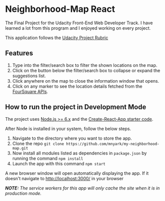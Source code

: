 # Neighborhood-Map React
The Final Project for the Udacity Front-End Web Developer Track. 
I have learned a lot from this program and I enjoyed working on every project.

This application follows the [Udacity Project Rubric](https://review.udacity.com/#!/rubrics/1351/view)



## Features

1. Type into the filter/search box to filter the shown locations on the map.
2. Click on the button below the filter/search box to collapse or expand the suggestions list.
3. Click anywhere on the map to close the information window that opens.
4. Click on any marker to see the location details fetched from the [FourSquare APIs](https://developer.foursquare.com/).

## How to run the project in Development Mode
The project uses [Node.js >= 6.x](https://nodejs.org/en/) and the [Create-React-App starter code](https://github.com/facebookincubator/create-react-app).

After Node is installed in your system, follow the below steps.

1. Navigate to the directory where you want to store the app.
2. Clone the repo `git clone https://github.com/mnyark/my-neighborhood-map.git`
3. Now install all modules listed as dependencies in `package.json` by running the command `npm install`
4. Launch the app with this command `npm start`

A new browser window will open automatically displaying the app.  If it doesn't navigate to [http://localhost:3000/](http://localhost:3000/) in your browser

***NOTE:*** *The service workers for this app will only cache the site when it is in production mode.*


